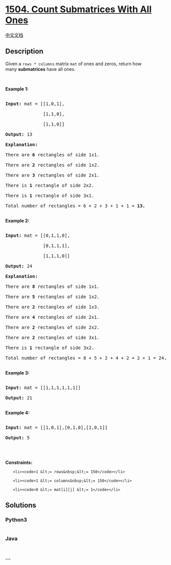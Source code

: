 # [1504. Count Submatrices With All Ones](https://leetcode.com/problems/count-submatrices-with-all-ones)

[中文文档](/solution/1500-1599/1504.Count%20Submatrices%20With%20All%20Ones/README.md)

## Description

<p>Given a&nbsp;<code>rows * columns</code>&nbsp;matrix <code>mat</code> of ones and zeros, return how many&nbsp;<strong>submatrices</strong> have all ones.</p>

<p>&nbsp;</p>

<p><strong>Example 1:</strong></p>

<pre>

<strong>Input:</strong> mat = [[1,0,1],

&nbsp;             [1,1,0],

&nbsp;             [1,1,0]]

<strong>Output:</strong> 13

<strong>Explanation:

</strong>There are <b>6</b> rectangles of side 1x1.

There are <b>2</b> rectangles of side 1x2.

There are <b>3</b> rectangles of side 2x1.

There is <b>1</b> rectangle of side 2x2. 

There is <b>1</b> rectangle of side 3x1.

Total number of rectangles = 6 + 2 + 3 + 1 + 1 = <strong>13.</strong>

</pre>

<p><strong>Example 2:</strong></p>

<pre>

<strong>Input:</strong> mat = [[0,1,1,0],

&nbsp;             [0,1,1,1],

&nbsp;             [1,1,1,0]]

<strong>Output:</strong> 24

<strong>Explanation:</strong>

There are <b>8</b> rectangles of side 1x1.

There are <b>5</b> rectangles of side 1x2.

There are <b>2</b> rectangles of side 1x3. 

There are <b>4</b> rectangles of side 2x1.

There are <b>2</b> rectangles of side 2x2. 

There are <b>2</b> rectangles of side 3x1. 

There is <b>1</b> rectangle of side 3x2. 

Total number of rectangles = 8 + 5 + 2 + 4 + 2 + 2 + 1 = 24<strong>.</strong>

</pre>

<p><strong>Example 3:</strong></p>

<pre>

<strong>Input:</strong> mat = [[1,1,1,1,1,1]]

<strong>Output:</strong> 21

</pre>

<p><strong>Example 4:</strong></p>

<pre>

<strong>Input:</strong> mat = [[1,0,1],[0,1,0],[1,0,1]]

<strong>Output:</strong> 5

</pre>

<p>&nbsp;</p>

<p><strong>Constraints:</strong></p>

<ul>

    <li><code>1 &lt;= rows&nbsp;&lt;= 150</code></li>

    <li><code>1 &lt;= columns&nbsp;&lt;= 150</code></li>

    <li><code>0 &lt;= mat[i][j] &lt;= 1</code></li>

</ul>

## Solutions

<!-- tabs:start -->

### **Python3**

```python

```

### **Java**

```java

```

### **...**

```

```

<!-- tabs:end -->
